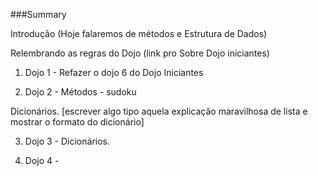 ###Summary

Introdução (Hoje falaremos de métodos e Estrutura de Dados)

Relembrando as regras do Dojo (link pro Sobre Dojo iniciantes)

1. Dojo 1 - Refazer o dojo 6 do Dojo Iniciantes

2. Dojo 2 - Métodos - sudoku

Dicionários. [escrever algo tipo aquela explicação maravilhosa de lista e mostrar o formato do dicionário]

3. Dojo 3 - Dicionários.

4. Dojo 4 - 
